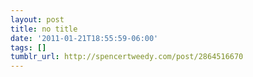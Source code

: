 ```yaml
---
layout: post
title: no title
date: '2011-01-21T18:55:59-06:00'
tags: []
tumblr_url: http://spencertweedy.com/post/2864516670
---
```

